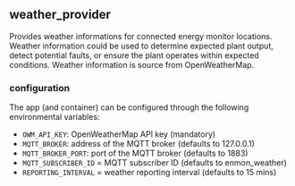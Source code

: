 ## weather_provider
Provides weather informations for connected energy monitor locations.
Weather information could be used to determine expected plant output,
detect potential faults, or ensure the plant operates within expected
conditions. Weather information is source from OpenWeatherMap.

### configuration
The app (and container) can be configured through the following environmental variables:
- `OWM_API_KEY`: OpenWeatherMap API key (mandatory)
- `MQTT_BROKER`: address of the MQTT broker (defaults to 127.0.0.1)
- `MQTT_BROKER_PORT`: port of the MQTT broker (defaults to 1883)
- `MQTT_SUBSCRIBER_ID` = MQTT subscriber ID (defaults to enmon_weather)
- `REPORTING_INTERVAL` = weather reporting interval (defaults to 15 mins)

